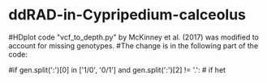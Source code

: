 # ddRAD-in-Cypripedium-calceolus

#HDplot code "vcf_to_depth.py" by McKinney et al. (2017) was modified to account for missing genotypes. 
#The change is in the following part of the code:

#if gen.split(':')[0] in ['1/0', '0/1'] and gen.split(':')[2] != '.': # if het
